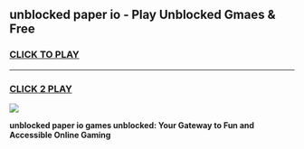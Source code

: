 
## unblocked paper io - Play Unblocked Gmaes & Free
<h3>
<a href="https://news.freeplayer.one?title=unblocked_paper_io&ref=16F">CLICK TO PLAY</a></h3>
<hr>

<h3>
<a href="https://news.freeplayer.one?title=unblocked_paper_io&ref=16F">CLICK 2 PLAY</a>
  
</h3>

<a href="https://news.freeplayer.one?title=unblocked_paper_io&ref=16F/"><img src="https://clearcache.store/games.png"></a>


**unblocked paper io games unblocked: Your Gateway to Fun and Accessible Online Gaming**

